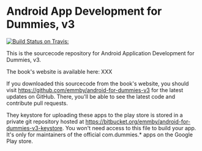 Android App Development for Dummies, v3
===============================================

[![Build Status on Travis:](https://travis-ci.org/emmby/android-for-dummies-v3.svg?branch=master)](https://travis-ci.org/emmby/android-for-dummies-v3)

This is the sourcecode repository for Android Application Development for
Dummies, v3.

The book's website is available here:  XXX

If you downloaded this sourcecode from the book's website, you should
visit https://github.com/emmby/android-for-dummies-v3 for the latest
updates on GitHub.  There, you'll be able to see the latest code and
contribute pull requests.

They keystore for uploading these apps to the play store is stored in a
private git repository hosted at
https://bitbucket.org/emmby/android-for-dummies-v3-keystore.  You won't
 need access to this file to build your app.  It's only for maintainers
  of the official com.dummies.* apps on the Google Play store.
